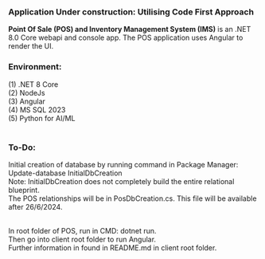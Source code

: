 <h3><b>Application Under construction: Utilising Code First Approach</b></h3>
<b>Point Of Sale (POS) and Inventory Management System (IMS)</b> is an .NET 8.0 Core webapi and console app.
The POS application uses Angular to render the UI.



<h3>Environment:</h3>

(1) .NET 8 Core
<br />
(2) NodeJs
<br />
(3) Angular
<br />
(4) MS SQL 2023
<br />
(5) Python for AI/ML
<br />
<br />
<h3>To-Do:</h3>

Initial creation of database by running command in Package Manager: Update-database InitialDbCreation <br />
Note: InitialDbCreation does not completely build the entire relational blueprint. <br />
The POS relationships will be in PosDbCreation.cs. This file will be available after 26/6/2024.

<br />
In root folder of POS, run in CMD:
dotnet run.
<br /> 
Then go into client root folder to run Angular. <br />
Further information in found in README.md in client root folder.




